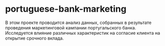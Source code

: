 # portuguese-bank-marketing
В этом проекте проводится анализ данных, собранных в результате проведения маркетинговой кампании португальского банка. Исследуется влияние различных характеристик на согласие клиента на открытие срочного вклада.  
